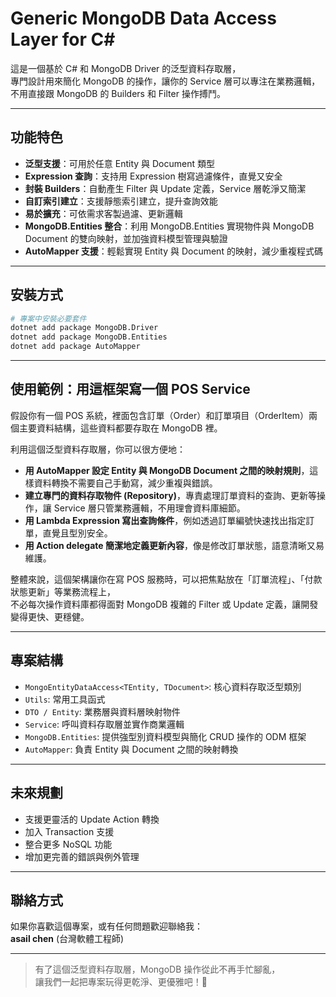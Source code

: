 
# Generic MongoDB Data Access Layer for C#

這是一個基於 C# 和 MongoDB Driver 的泛型資料存取層，  
專門設計用來簡化 MongoDB 的操作，讓你的 Service 層可以專注在業務邏輯，  
不用直接跟 MongoDB 的 Builders 和 Filter 操作搏鬥。

---

## 功能特色

- **泛型支援**：可用於任意 Entity 與 Document 類型  
- **Expression 查詢**：支持用 Expression 樹寫過濾條件，直覺又安全  
- **封裝 Builders**：自動產生 Filter 與 Update 定義，Service 層乾淨又簡潔  
- **自訂索引建立**：支援靜態索引建立，提升查詢效能  
- **易於擴充**：可依需求客製過濾、更新邏輯  
- **MongoDB.Entities 整合**：利用 MongoDB.Entities 實現物件與 MongoDB Document 的雙向映射，並加強資料模型管理與驗證  
- **AutoMapper 支援**：輕鬆實現 Entity 與 Document 的映射，減少重複程式碼

---

## 安裝方式

```bash
# 專案中安裝必要套件
dotnet add package MongoDB.Driver
dotnet add package MongoDB.Entities
dotnet add package AutoMapper
```

---

## 使用範例：用這框架寫一個 POS Service

假設你有一個 POS 系統，裡面包含訂單（Order）和訂單項目（OrderItem）兩個主要資料結構，這些資料都要存取在 MongoDB 裡。

利用這個泛型資料存取層，你可以很方便地：

- **用 AutoMapper 設定 Entity 與 MongoDB Document 之間的映射規則**，這樣資料轉換不需要自己手動寫，減少重複與錯誤。
- **建立專門的資料存取物件 (Repository)**，專責處理訂單資料的查詢、更新等操作，讓 Service 層只管業務邏輯，不用理會資料庫細節。
- **用 Lambda Expression 寫出查詢條件**，例如透過訂單編號快速找出指定訂單，直覺且型別安全。
- **用 Action delegate 簡潔地定義更新內容**，像是修改訂單狀態，語意清晰又易維護。

整體來說，這個架構讓你在寫 POS 服務時，可以把焦點放在「訂單流程」、「付款狀態更新」等業務流程上，  
不必每次操作資料庫都得面對 MongoDB 複雜的 Filter 或 Update 定義，讓開發變得更快、更穩健。

---

## 專案結構

- `MongoEntityDataAccess<TEntity, TDocument>`: 核心資料存取泛型類別  
- `Utils`: 常用工具函式  
- `DTO / Entity`: 業務層與資料層映射物件  
- `Service`: 呼叫資料存取層並實作商業邏輯  
- `MongoDB.Entities`: 提供強型別資料模型與簡化 CRUD 操作的 ODM 框架  
- `AutoMapper`: 負責 Entity 與 Document 之間的映射轉換

---

## 未來規劃

- 支援更靈活的 Update Action 轉換  
- 加入 Transaction 支援  
- 整合更多 NoSQL 功能  
- 增加更完善的錯誤與例外管理  

---

## 聯絡方式

如果你喜歡這個專案，或有任何問題歡迎聯絡我：  
**asail chen** (台灣軟體工程師)  

---

> 有了這個泛型資料存取層，MongoDB 操作從此不再手忙腳亂，  
> 讓我們一起把專案玩得更乾淨、更優雅吧！🚀
